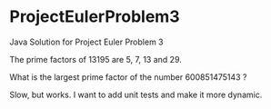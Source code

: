 # ProjectEulerProblem3
Java Solution for Project Euler Problem 3

The prime factors of 13195 are 5, 7, 13 and 29.

What is the largest prime factor of the number 600851475143 ?

Slow, but works.  I want to add unit tests and make it more dynamic.
